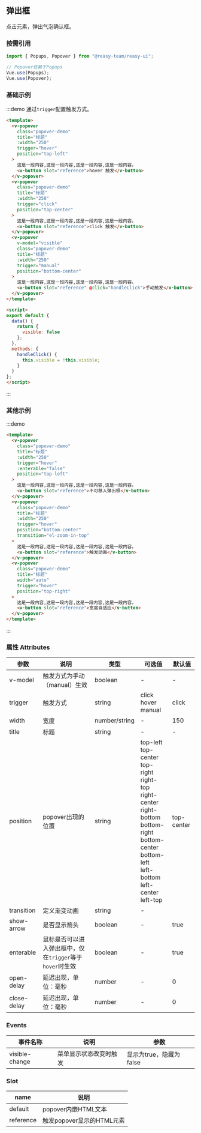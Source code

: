 ## 弹出框

点击元素，弹出气泡确认框。

### 按需引用

```js
import { Popups, Popover } from "@reasy-team/reasy-ui";

// Popover依赖于Popups
Vue.use(Popups);
Vue.use(Popover);
```

### 基础示例

:::demo 通过`trigger`配置触发方式。

```html
<template>
  <v-popover
    class="popover-demo"
    title="标题"
    :width="250"
    trigger="hover"
    position="top-left"
  >
    这是一段内容,这是一段内容,这是一段内容,这是一段内容。
    <v-button slot="reference">hover 触发</v-button>
  </v-popover>
  <v-popover
    class="popover-demo"
    title="标题"
    :width="250"
    trigger="click"
    position="top-center"
  >
    这是一段内容,这是一段内容,这是一段内容,这是一段内容。
    <v-button slot="reference">click 触发</v-button>
  </v-popover>
  <v-popover
    v-model="visible"
    class="popover-demo"
    title="标题"
    :width="250"
    trigger="manual"
    position="bottom-center"
  >
    这是一段内容,这是一段内容,这是一段内容,这是一段内容。
    <v-button slot="reference" @click="handleClick">手动触发</v-button>
  </v-popover>
</template>

<script>
export default {
  data() {
    return {
      visible: false
    };
  },
  methods: {
    handleClick() {
      this.visible = !this.visible;
    }
  }
};
</script>
```

:::



### 其他示例

:::demo

```html
<template>
  <v-popover
    class="popover-demo"
    title="标题"
    :width="250"
    trigger="hover"
    :enterable="false"
    position="top-left"
  >
    这是一段内容,这是一段内容,这是一段内容,这是一段内容。
    <v-button slot="reference">不可移入弹出框</v-button>
  </v-popover>
  <v-popover
    class="popover-demo"
    title="标题"
    :width="250"
    trigger="hover"
    position="bottom-center"
    transition="el-zoom-in-top"
  >
    这是一段内容,这是一段内容,这是一段内容,这是一段内容。
    <v-button slot="reference">触发动画</v-button>
  </v-popover>
  <v-popover
    class="popover-demo"
    title="标题"
    width="auto"
    trigger="hover"
    position="top-right"
  >
    这是一段内容,这是一段内容,这是一段内容,这是一段内容。
    <v-button slot="reference">宽度自适应</v-button>
  </v-popover>
</template>
```

:::





### 属性 Attributes

| 参数        | 说明                                                     | 类型          | 可选值                                                                                                                                                                                  | 默认值     |
| ----------- | -------------------------------------------------------- | ------------- | --------------------------------------------------------------------------------------------------------------------------------------------------------------------------------------- | ---------- |
| v-model     | 触发方式为手动（manual）生效                             | boolean       | -                                                                                                                                                                                       | -          |
| trigger     | 触发方式                                                 | string        | click<br/>hover<br/>  manual                                                                                                                                                            | click      |
| width       | 宽度                                                     | number/string | -                                                                                                                                                                                       | 150        |
| title       | 标题                                                     | string        | -                                                                                                                                                                                       | -          |
| position    | popover出现的位置                                        | string        | top-left<br/>top-center<br/> top-right<br/>right-top<br/>right-center<br/>right-bottom<br/>bottom-right<br/> bottom-center<br/>bottom-left<br/>left-bottom<br/>left-center<br/>left-top | top-center |
| transition  | 定义渐变动画                                             | string        | -                                                                                                                                                                                       |            |
| show-arrow  | 是否显示箭头                                             | boolean       | -                                                                                                                                                                                       | true       |
| enterable   | 鼠标是否可以进入弹出框中，仅在`trigger`等于`hover`时生效 | boolean       | -                                                                                                                                                                                       | true       |
| open-delay  | 延迟出现，单位：毫秒                                     | number        | -                                                                                                                                                                                       | 0          |
| close-delay | 延迟出现，单位：毫秒                                     | number        | -                                                                                                                                                                                       | 0          |

### Events

| 事件名称       | 说明                   | 参数                    |
| -------------- | ---------------------- | ----------------------- |
| visible-change | 菜单显示状态改变时触发 | 显示为true，隐藏为false |

### Slot

| name      | 说明                      |
| --------- | ------------------------- |
| default   | popover内嵌HTML文本       |
| reference | 触发popover显示的HTML元素 |